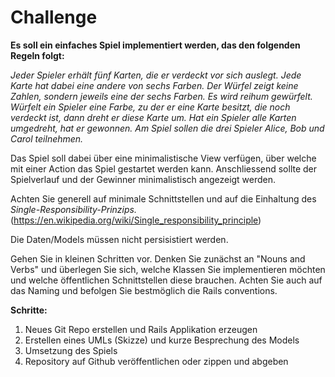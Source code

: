 # Challenge

**Es soll ein einfaches Spiel implementiert werden, das den folgenden Regeln folgt:**

*Jeder Spieler erhält fünf Karten, die er verdeckt vor sich auslegt. Jede Karte
hat dabei eine andere von sechs Farben. Der Würfel zeigt keine Zahlen, sondern
jeweils eine der sechs Farben. Es wird reihum gewürfelt. Würfelt ein Spieler
eine Farbe, zu der er eine Karte besitzt, die noch verdeckt ist, dann dreht er
diese Karte um. Hat ein Spieler alle Karten umgedreht, hat er gewonnen. 
Am Spiel sollen die drei Spieler Alice, Bob und Carol teilnehmen.*

Das Spiel soll dabei über eine minimalistische View verfügen, über welche mit einer Action das Spiel gestartet werden kann. Anschliessend sollte der Spielverlauf und der Gewinner minimalistisch angezeigt werden.

Achten Sie generell auf minimale Schnittstellen und auf die Einhaltung des
*Single-Responsibility-Prinzips.*
(https://en.wikipedia.org/wiki/Single_responsibility_principle)

Die Daten/Models müssen nicht persisistiert werden.

Gehen Sie in kleinen Schritten vor. Denken Sie zunächst an "Nouns and Verbs" 
und überlegen Sie sich, welche Klassen Sie implementieren möchten und welche
öffentlichen Schnittstellen diese brauchen. Achten Sie auch auf das Naming und 
befolgen Sie bestmöglich die Rails conventions. 

**Schritte:**
  1. Neues Git Repo erstellen und Rails Applikation erzeugen
  2. Erstellen eines UMLs (Skizze) und kurze Besprechung des Models
  3. Umsetzung des Spiels
  4. Repository auf Github veröffentlichen oder zippen und abgeben
